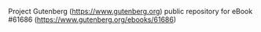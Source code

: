 Project Gutenberg (https://www.gutenberg.org) public repository for eBook #61686 (https://www.gutenberg.org/ebooks/61686)
